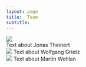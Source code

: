 ```yaml
---
layout: page
title:  Team
subtitle:
---
```


<div class="row">
  <div class="column">
    <img src="../assets/img/Jonas_Theiner.jpeg">
   <div> Text about Jonas Theinert </div>
  </div>
  <div class="column">
     <img src="../assets/img/Wolfgang_Grietz.jpg">
     Text about Wolfgang Grietz
  </div>
  <div class="column">
    <img src="../assets/img/Martin_Wohlan.jpeg">
    Text about Martin Wohlan
  </div>
</div>




